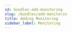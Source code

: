 ```yaml
---
id: bundles-add-monitoring
slug: /bundles/add-monitorin
title: Adding Monitoring
sidebar_label: Monitoring
---
```

